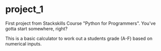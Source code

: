 # project_1
First project from Stackskills Course "Python for Programmers". You've gotta start somewhere, right?

This is a basic calculator to work out a students grade (A-F) based on numerical inputs.
